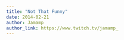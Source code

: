 ```yaml
---
title: "Not That Funny"
date: 2014-02-21
author: Jamamp
author_link: https://www.twitch.tv/jamamp_
---
```


